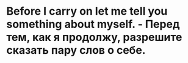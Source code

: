 # Before I carry on let me tell you something about myself. - Перед тем, как я продолжу, разрешите сказать пару слов о себе.
